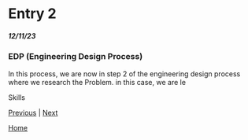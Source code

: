 # Entry 2
##### 12/11/23

### EDP (Engineering Design Process)
In this process, we are now in step 2 of the engineering design process where we research the Problem. in this case, we are le

Skills

[Previous](entry01.md) | [Next](entry03.md)

[Home](../README.md)